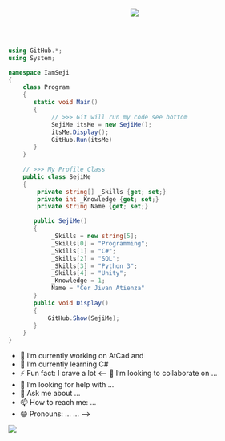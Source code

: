 <h1 align="center">
    <a href= "https://git.io/typing-svg">
        <img src =https://readme-typing-svg.herokuapp.com?font=roboto&color=130EF7&size=24&center=true&vCenter=true&width=700&height=70&lines=Welcome+to+my+Git+%F0%9F%98%81;Where+in+GitHub+I+Trust+my+safe;I+am+SejiMe+%F0%9F%90%B1%E2%80%8D%F0%9F%92%BB)>
    </a>
</h1>

```csharp



using GitHub.*;
using System;

namespace IamSeji
{
    class Program
    {
       static void Main()
       {
            // >>> Git will run my code see bottom
            SejiMe itsMe = new SejiMe();
            itsMe.Display();
            GitHub.Run(itsMe)
       }
    }
    
    // >>> My Profile Class
    public class SejiMe
    {
        private string[] _Skills {get; set;}
        private int _Knowledge {get; set;}
        private string Name {get; set;}

       public SejiMe()
       {
            _Skills = new string[5];
            _Skills[0] = "Programming";
            _Skills[1] = "C#";
            _Skills[2] = "SQL";
            _Skills[3] = "Python 3";
            _Skills[4] = "Unity";
            _Knowledge = 1;
            Name = "Cer Jivan Atienza"
       }
       public void Display()
       {
           GitHub.Show(SejiMe);
       }
    }
}

```






- 🔭 I’m currently working on AtCad and 
- 🌱 I’m currently learning C#
-  ⚡ Fun fact: I crave a lot
<-- 👯 I’m looking to collaborate on ...
- 🤔 I’m looking for help with ...
- 💬 Ask me about ...
- 📫 How to reach me: ...
- 😄 Pronouns: ...
 ...
-->
<img align="left" src ="https://visitor-badge.laobi.icu/badge?page_id=SejiMe/SejiMe">
